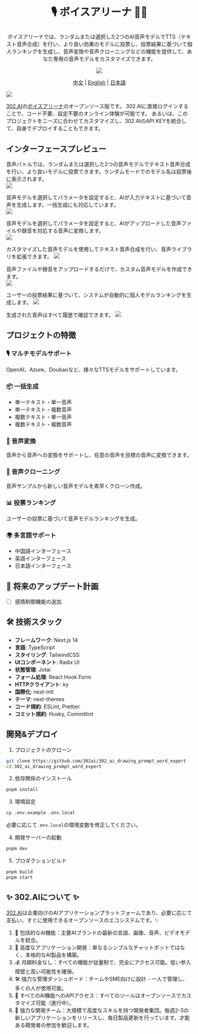 # <p align="center"> 🎙️ ボイスアリーナ 🚀✨</p>

<p align="center">ボイスアリーナでは、ランダムまたは選択した2つのAI音声モデルでTTS（テキスト音声合成）を行い、より良い効果のモデルに投票し、投票結果に基づいて個人ランキングを生成し、音声変換や音声クローニングなどの機能を提供して、あなた専用の音声モデルをカスタマイズできます。</p>

<p align="center"><a href="https://302.ai/ja/tools/voicearena/" target="blank"><img src="https://file.302.ai/gpt/imgs/github/20250102/72a57c4263944b73bf521830878ae39a.png" /></a></p >

<p align="center"><a href="README_zh.md">中文</a> | <a href="README.md">English</a> | <a href="README_ja.md">日本語</a></p>

![](docs/302_Voice_Arena_jp.png)

[302.AI](https://302.ai/ja/)の[ボイスアリーナ](https://302.ai/ja/tools/voicearena/)のオープンソース版です。
302.AIに直接ログインすることで、コード不要、設定不要のオンライン体験が可能です。
あるいは、このプロジェクトをニーズに合わせてカスタマイズし、302.AIのAPI KEYを統合して、自身でデプロイすることもできます。

## インターフェースプレビュー
音声バトルでは、ランダムまたは選択した2つの音声モデルでテキスト音声合成を行い、より良いモデルに投票できます。ランダムモードでのモデル名は投票後に表示されます。      
![](docs/302_Voice_Arena_jp_screenshot_01.png)

音声モデルを選択してパラメータを設定すると、AIが入力テキストに基づいて音声を生成します。一括生成にも対応しています。    
![](docs/302_Voice_Arena_jp_screenshot_02.png)           

音声モデルを選択してパラメータを設定すると、AIがアップロードした音声ファイルや録音を対応する音声に変換します。   
![](docs/302_Voice_Arena_jp_screenshot_03.png)        

カスタマイズした音声モデルを使用してテキスト音声合成を行い、音声ライブラリを拡張できます。 
![](docs/302_Voice_Arena_jp_screenshot_04.png)    

音声ファイルや録音をアップロードするだけで、カスタム音声モデルを作成できます。   
![](docs/302_Voice_Arena_jp_screenshot_05.png)    

ユーザーの投票結果に基づいて、システムが自動的に個人モデルランキングを生成します。
![](docs/302_Voice_Arena_jp_screenshot_06.png)    

生成された音声はすべて履歴で確認できます。
![](docs/302_Voice_Arena_jp_screenshot_07.png)                  

## プロジェクトの特徴
### 🎙️ マルチモデルサポート
OpenAI、Azure、Doubaoなど、様々なTTSモデルをサポートしています。
### 📦 一括生成
- 単一テキスト・単一音声
- 単一テキスト・複数音声
- 複数テキスト・単一音声
- 複数テキスト・複数音声
### 🔄 音声変換
音声から音声への変換をサポートし、任意の音声を目標の音声に変換できます。
### 🎯 音声クローニング
音声サンプルから新しい音声モデルを素早くクローン作成。
### 📊 投票ランキング
ユーザーの投票に基づいて音声モデルランキングを生成。
### 🌍 多言語サポート
- 中国語インターフェース
- 英語インターフェース
- 日本語インターフェース

## 🚩 将来のアップデート計画
- [ ] 感情制御機能の追加

## 🛠️ 技術スタック

- **フレームワーク**: Next.js 14
- **言語**: TypeScript
- **スタイリング**: TailwindCSS
- **UIコンポーネント**: Radix UI
- **状態管理**: Jotai
- **フォーム処理**: React Hook Form
- **HTTPクライアント**: ky
- **国際化**: next-intl
- **テーマ**: next-themes
- **コード規約**: ESLint, Prettier
- **コミット規約**: Husky, Commitlint

## 開発&デプロイ
1. プロジェクトのクローン
```bash
git clone https://github.com/302ai/302_ai_drawing_prompt_word_expert
cd 302_ai_drawing_prompt_word_expert
```

2. 依存関係のインストール
```bash
pnpm install
```

3. 環境設定
```bash
cp .env.example .env.local
```
必要に応じて`.env.local`の環境変数を修正してください。

4. 開発サーバーの起動
```bash
pnpm dev
```

5. プロダクションビルド
```bash
pnpm build
pnpm start
```

## ✨ 302.AIについて ✨
[302.AI](https://302.ai/ja/)は企業向けのAIアプリケーションプラットフォームであり、必要に応じて支払い、すぐに使用できるオープンソースのエコシステムです。✨
1. 🧠 包括的なAI機能：主要AIブランドの最新の言語、画像、音声、ビデオモデルを統合。
2. 🚀 高度なアプリケーション開発：単なるシンプルなチャットボットではなく、本格的なAI製品を構築。
3. 💰 月額料金なし：すべての機能が従量制で、完全にアクセス可能。低い参入障壁と高い可能性を確保。
4. 🛠 強力な管理ダッシュボード：チームやSME向けに設計 - 一人で管理し、多くの人が使用可能。
5. 🔗 すべてのAI機能へのAPIアクセス：すべてのツールはオープンソースでカスタマイズ可能（進行中）。
6. 💪 強力な開発チーム：大規模で高度なスキルを持つ開発者集団。毎週2-3の新しいアプリケーションをリリースし、毎日製品更新を行っています。才能ある開発者の参加を歓迎します。
